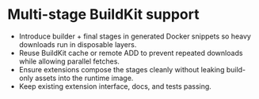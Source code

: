 # Multi-stage BuildKit support

- Introduce builder + final stages in generated Docker snippets so heavy downloads run in disposable layers.
- Reuse BuildKit cache or remote ADD to prevent repeated downloads while allowing parallel fetches.
- Ensure extensions compose the stages cleanly without leaking build-only assets into the runtime image.
- Keep existing extension interface, docs, and tests passing.
